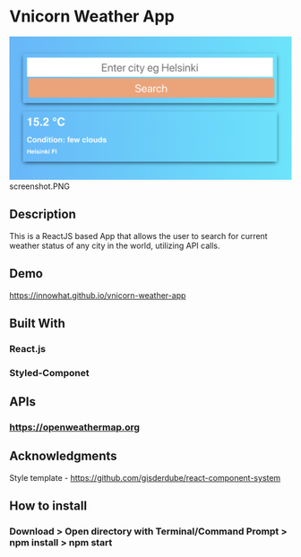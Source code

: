 # Vnicorn Weather App

![ReactJS Vnicorn Weather App  ](Screenshot.png "Vnicorn Weather App ")
screenshot.PNG

## Description

This is a ReactJS based App that allows the user to search for current weather status of any city in the world, utilizing API calls.

## Demo

https://innowhat.github.io/vnicorn-weather-app

## Built With

### React.js

### Styled-Componet

## APIs

### https://openweathermap.org

## Acknowledgments

Style template - https://github.com/gisderdube/react-component-system

## How to install

### Download > Open directory with Terminal/Command Prompt > npm install > npm start
